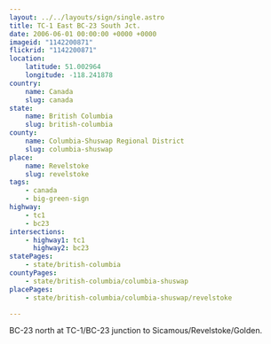 ```yaml
---
layout: ../../layouts/sign/single.astro
title: TC-1 East BC-23 South Jct.
date: 2006-06-01 00:00:00 +0000 +0000
imageid: "1142200871"
flickrid: "1142200871"
location:
    latitude: 51.002964
    longitude: -118.241878
country:
    name: Canada
    slug: canada
state:
    name: British Columbia
    slug: british-columbia
county:
    name: Columbia-Shuswap Regional District
    slug: columbia-shuswap
place:
    name: Revelstoke
    slug: revelstoke
tags:
    - canada
    - big-green-sign
highway:
    - tc1
    - bc23
intersections:
    - highway1: tc1
      highway2: bc23
statePages:
    - state/british-columbia
countyPages:
    - state/british-columbia/columbia-shuswap
placePages:
    - state/british-columbia/columbia-shuswap/revelstoke

---
```

BC-23 north at TC-1/BC-23 junction to Sicamous/Revelstoke/Golden.